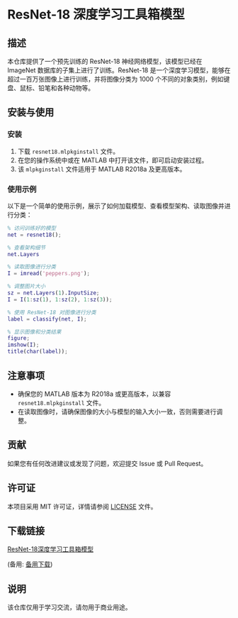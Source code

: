 # ResNet-18 深度学习工具箱模型

## 描述

本仓库提供了一个预先训练的 ResNet-18 神经网络模型，该模型已经在 ImageNet 数据库的子集上进行了训练。ResNet-18 是一个深度学习模型，能够在超过一百万张图像上进行训练，并将图像分类为 1000 个不同的对象类别，例如键盘、鼠标、铅笔和各种动物等。

## 安装与使用

### 安装

1. 下载 `resnet18.mlpkginstall` 文件。
2. 在您的操作系统中或在 MATLAB 中打开该文件，即可启动安装过程。
3. 该 `mlpkginstall` 文件适用于 MATLAB R2018a 及更高版本。

### 使用示例

以下是一个简单的使用示例，展示了如何加载模型、查看模型架构、读取图像并进行分类：

```matlab
% 访问训练好的模型
net = resnet18();

% 查看架构细节
net.Layers

% 读取图像进行分类
I = imread('peppers.png');

% 调整图片大小
sz = net.Layers(1).InputSize;
I = I(1:sz(1), 1:sz(2), 1:sz(3));

% 使用 ResNet-18 对图像进行分类
label = classify(net, I);

% 显示图像和分类结果
figure;
imshow(I);
title(char(label));
```

## 注意事项

- 确保您的 MATLAB 版本为 R2018a 或更高版本，以兼容 `resnet18.mlpkginstall` 文件。
- 在读取图像时，请确保图像的大小与模型的输入大小一致，否则需要进行调整。

## 贡献

如果您有任何改进建议或发现了问题，欢迎提交 Issue 或 Pull Request。

## 许可证

本项目采用 MIT 许可证，详情请参阅 [LICENSE](LICENSE) 文件。

## 下载链接
[ResNet-18深度学习工具箱模型](https://pan.quark.cn/s/221a4d91add4) 

(备用: [备用下载](https://pan.baidu.com/s/1UjYUgEPyftSygdEK5tnfnA?pwd=1234))

## 说明

该仓库仅用于学习交流，请勿用于商业用途。
